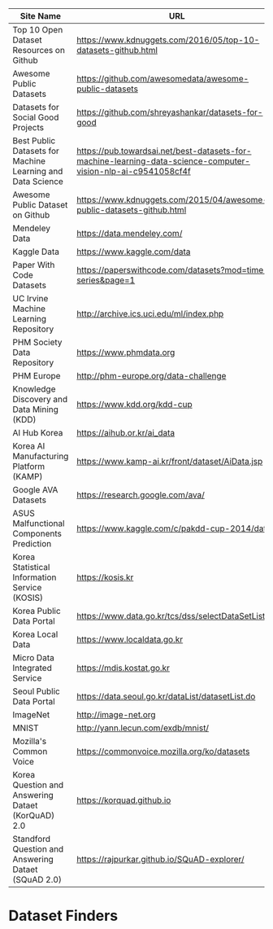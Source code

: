 |Site Name|URL|
|---|---|
|Top 10 Open Dataset Resources on Github|https://www.kdnuggets.com/2016/05/top-10-datasets-github.html|
|Awesome Public Datasets|https://github.com/awesomedata/awesome-public-datasets|
|Datasets for Social Good Projects|https://github.com/shreyashankar/datasets-for-good|
|Best Public Datasets for Machine Learning and Data Science|https://pub.towardsai.net/best-datasets-for-machine-learning-data-science-computer-vision-nlp-ai-c9541058cf4f|
|Awesome Public Dataset on Github|https://www.kdnuggets.com/2015/04/awesome-public-datasets-github.html|
|Mendeley Data|https://data.mendeley.com/|
|Kaggle Data|https://www.kaggle.com/data|
|Paper With Code Datasets|https://paperswithcode.com/datasets?mod=time-series&page=1|
|UC Irvine Machine Learning Repository|http://archive.ics.uci.edu/ml/index.php|
|PHM Society Data Repository|https://www.phmdata.org|
|PHM Europe|http://phm-europe.org/data-challenge|
|Knowledge Discovery and Data Mining (KDD)|https://www.kdd.org/kdd-cup|
|AI Hub Korea|https://aihub.or.kr/ai_data|
|Korea AI Manufacturing Platform (KAMP)|https://www.kamp-ai.kr/front/dataset/AiData.jsp|
|Google AVA Datasets|https://research.google.com/ava/|
|ASUS Malfunctional Components Prediction|https://www.kaggle.com/c/pakdd-cup-2014/data|
|Korea Statistical Information Service (KOSIS)|https://kosis.kr|
|Korea Public Data Portal|https://www.data.go.kr/tcs/dss/selectDataSetList.do|
|Korea Local Data|https://www.localdata.go.kr|
|Micro Data Integrated Service|https://mdis.kostat.go.kr|
|Seoul Public Data Portal|https://data.seoul.go.kr/dataList/datasetList.do|
|ImageNet|http://image-net.org|
|MNIST|http://yann.lecun.com/exdb/mnist/|
|Mozilla's Common Voice|https://commonvoice.mozilla.org/ko/datasets|
|Korea Question and Answering Dataet (KorQuAD) 2.0|https://korquad.github.io|
|Standford Question and Answering Dataet (SQuAD 2.0)|https://rajpurkar.github.io/SQuAD-explorer/|

# Dataset Finders
